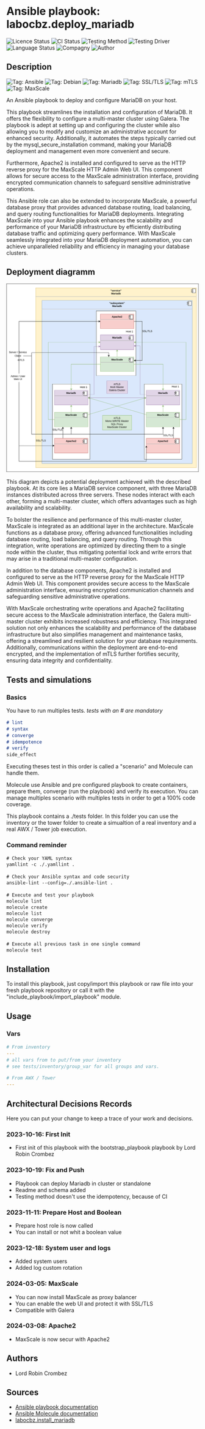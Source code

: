 # Ansible playbook: labocbz.deploy_mariadb

![Licence Status](https://img.shields.io/badge/licence-MIT-brightgreen)
![CI Status](https://img.shields.io/badge/CI-success-brightgreen)
![Testing Method](https://img.shields.io/badge/Testing%20Method-Ansible%20Molecule-blueviolet)
![Testing Driver](https://img.shields.io/badge/Testing%20Driver-docker-blueviolet)
![Language Status](https://img.shields.io/badge/language-Ansible-red)
![Compagny](https://img.shields.io/badge/Compagny-Labo--CBZ-blue)
![Author](https://img.shields.io/badge/Author-Lord%20Robin%20Crombez-blue)

## Description

![Tag: Ansible](https://img.shields.io/badge/Tech-Ansible-orange)
![Tag: Debian](https://img.shields.io/badge/Tech-Debian-orange)
![Tag: Mariadb](https://img.shields.io/badge/Tech-Mariadb-orange)
![Tag: SSL/TLS](https://img.shields.io/badge/Tech-SSL%2FTLS-orange)
![Tag: mTLS](https://img.shields.io/badge/Tech-mTLS-orange)
![Tag: MaxScale](https://img.shields.io/badge/Tech-MaxScale-orange)


An Ansible playbook to deploy and configure MariaDB on your host.

This playbook streamlines the installation and configuration of MariaDB. It offers the flexibility to configure a multi-master cluster using Galera. The playbook is adept at setting up and configuring the cluster while also allowing you to modify and customize an administrative account for enhanced security. Additionally, it automates the steps typically carried out by the mysql_secure_installation command, making your MariaDB deployment and management even more convenient and secure.

Furthermore, Apache2 is installed and configured to serve as the HTTP reverse proxy for the MaxScale HTTP Admin Web UI. This component allows for secure access to the MaxScale administration interface, providing encrypted communication channels to safeguard sensitive administrative operations.

This Ansible role can also be extended to incorporate MaxScale, a powerful database proxy that provides advanced database routing, load balancing, and query routing functionalities for MariaDB deployments. Integrating MaxScale into your Ansible playbook enhances the scalability and performance of your MariaDB infrastructure by efficiently distributing database traffic and optimizing query performance. With MaxScale seamlessly integrated into your MariaDB deployment automation, you can achieve unparalleled reliability and efficiency in managing your database clusters.

## Deployment diagramm

![](./assets/Ansible-Playbook-Labocbz-Deploy-Mariadb.drawio.svg)

This diagram depicts a potential deployment achieved with the described playbook. At its core lies a MariaDB service component, with three MariaDB instances distributed across three servers. These nodes interact with each other, forming a multi-master cluster, which offers advantages such as high availability and scalability.

To bolster the resilience and performance of this multi-master cluster, MaxScale is integrated as an additional layer in the architecture. MaxScale functions as a database proxy, offering advanced functionalities including database routing, load balancing, and query routing. Through this integration, write operations are optimized by directing them to a single node within the cluster, thus mitigating potential lock and write errors that may arise in a traditional multi-master configuration.

In addition to the database components, Apache2 is installed and configured to serve as the HTTP reverse proxy for the MaxScale HTTP Admin Web UI. This component provides secure access to the MaxScale administration interface, ensuring encrypted communication channels and safeguarding sensitive administrative operations.

With MaxScale orchestrating write operations and Apache2 facilitating secure access to the MaxScale administration interface, the Galera multi-master cluster exhibits increased robustness and efficiency. This integrated solution not only enhances the scalability and performance of the database infrastructure but also simplifies management and maintenance tasks, offering a streamlined and resilient solution for your database requirements. Additionally, communications within the deployment are end-to-end encrypted, and the implementation of mTLS further fortifies security, ensuring data integrity and confidentiality.

## Tests and simulations

### Basics

You have to run multiples tests. *tests with an # are mandatory*

```MARKDOWN
# lint
# syntax
# converge
# idempotence
# verify
side_effect
```

Executing theses test in this order is called a "scenario" and Molecule can handle them.

Molecule use Ansible and pre configured playbook to create containers, prepare them, converge (run the playbook) and verify its execution.
You can manage multiples scenario with multiples tests in order to get a 100% code coverage.

This playbook contains a ./tests folder. In this folder you can use the inventory or the tower folder to create a simualtion of a real inventory and a real AWX / Tower job execution.

### Command reminder

```SHELL
# Check your YAML syntax
yamllint -c ./.yamllint .

# Check your Ansible syntax and code security
ansible-lint --config=./.ansible-lint .

# Execute and test your playbook
molecule lint
molecule create
molecule list
molecule converge
molecule verify
molecule destroy

# Execute all previous task in one single command
molecule test
```

## Installation

To install this playbook, just copy/import this playbook or raw file into your fresh playbook repository or call it with the "include_playbook/import_playbook" module.

## Usage

### Vars

```YAML
# From inventory
---
# all vars from to put/from your inventory
# see tests/inventory/group_var for all groups and vars.
```

```YAML
# From AWX / Tower
---

```

## Architectural Decisions Records

Here you can put your change to keep a trace of your work and decisions.

### 2023-10-16: First Init

* First init of this playbook with the bootstrap_playbook playbook by Lord Robin Crombez

### 2023-10-19: Fix and Push

* Playbook can deploy Mariadb in cluster or standalone
* Readme and schema added
* Testing method doesn't use the idempotency, because of CI

### 2023-11-11: Prepare Host and Boolean

* Prepare host role is now called
* You can install or not whit a boolean value

### 2023-12-18: System user and logs

* Added system users
* Added log custom rotation

### 2024-03-05: MaxScale

* You can now install MaxScale as proxy balancer
* You can enable the web UI and protect it with SSL/TLS
* Compatible with Galera

### 2024-03-08: Apache2

* MaxScale is now secur with Apache2

## Authors

* Lord Robin Crombez

## Sources

* [Ansible playbook documentation](https://docs.ansible.com/ansible/latest/playbook_guide/playbooks_reuse_playbooks.html)
* [Ansible Molecule documentation](https://molecule.readthedocs.io/)
* [labocbz.install_mariadb](https://github.com/CBZ-D-velop/Ansible-Role-Labocbz-Install-Mariadb.git)

